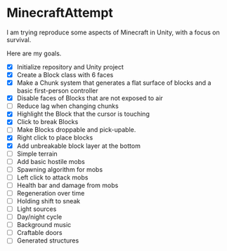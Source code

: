 # MinecraftAttempt
I am trying reproduce some aspects of Minecraft in Unity, with a focus on survival.

Here are my goals.
- [x] Initialize repository and Unity project
- [x] Create a Block class with 6 faces
- [x] Make a Chunk system that generates a flat surface of blocks and a basic first-person controller
- [x] Disable faces of Blocks that are not exposed to air
- [ ] Reduce lag when changing chunks
- [x] Highlight the Block that the cursor is touching
- [x] Click to break Blocks
- [ ] Make Blocks droppable and pick-upable.
- [x] Right click to place blocks
- [x] Add unbreakable block layer at the bottom
- [ ] Simple terrain
- [ ] Add basic hostile mobs
- [ ] Spawning algorithm for mobs
- [ ] Left click to attack mobs
- [ ] Health bar and damage from mobs
- [ ] Regeneration over time
- [ ] Holding shift to sneak
- [ ] Light sources
- [ ] Day/night cycle
- [ ] Background music
- [ ] Craftable doors
- [ ] Generated structures
